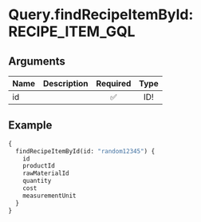 # Query.findRecipeItemById: RECIPE_ITEM_GQL
                 
## Arguments
| Name | Description | Required | Type |
| :--- | :---------- | :------: | :--: |
| id |  | ✅ | ID! |
            
## Example
```graphql
{
  findRecipeItemById(id: "random12345") {
    id
    productId
    rawMaterialId
    quantity
    cost
    measurementUnit
  }
}

```